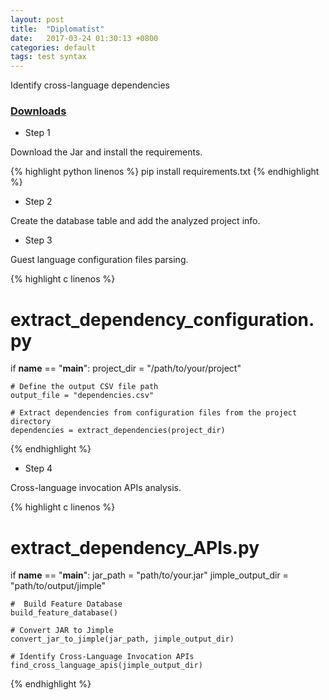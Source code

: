 ```yaml
---
layout: post
title:  "Diplomatist"
date:   2017-03-24 01:30:13 +0800
categories: default
tags: test syntax
---
```

Identify cross-language dependencies




### [Downloads](https://github.com/Joegardner11/Diplomatist)



- Step 1

Download the Jar and install the requirements.

{% highlight python linenos %}
pip install requirements.txt
{% endhighlight %}

- Step 2

Create the database table and add the analyzed project info.

- Step 3

Guest language configuration files parsing.

{% highlight c linenos %}
# extract_dependency_configuration.py
if __name__ == "__main__":
    project_dir = "/path/to/your/project"
    
    # Define the output CSV file path
    output_file = "dependencies.csv"

    # Extract dependencies from configuration files from the project directory
    dependencies = extract_dependencies(project_dir)
{% endhighlight %}

- Step 4

Cross-language invocation APIs analysis.

{% highlight c linenos %}
# extract_dependency_APIs.py
if __name__ == "__main__":
    jar_path = "path/to/your.jar"
    jimple_output_dir = "path/to/output/jimple"

    #  Build Feature Database
    build_feature_database()
    
    # Convert JAR to Jimple
    convert_jar_to_jimple(jar_path, jimple_output_dir)
    
    # Identify Cross-Language Invocation APIs
    find_cross_language_apis(jimple_output_dir)
{% endhighlight %}
